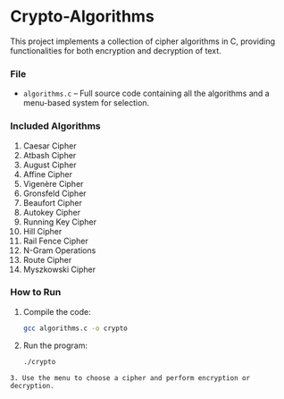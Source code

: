 # Crypto-Algorithms 

This project implements a collection of cipher algorithms in C, providing functionalities for both encryption and decryption of text.

### File
- `algorithms.c` – Full source code containing all the algorithms and a menu-based system for selection.

### Included Algorithms
1. Caesar Cipher  
2. Atbash Cipher  
3. August Cipher  
4. Affine Cipher  
5. Vigenère Cipher  
6. Gronsfeld Cipher  
7. Beaufort Cipher  
8. Autokey Cipher  
9. Running Key Cipher  
10. Hill Cipher  
11. Rail Fence Cipher
12. N-Gram Operations
13. Route Cipher  
14. Myszkowski Cipher

### How to Run
1. Compile the code:  
   ```bash
   gcc algorithms.c -o crypto
   ```
2. Run the program:
   ```bash
   ./crypto
  ```
3. Use the menu to choose a cipher and perform encryption or decryption.
